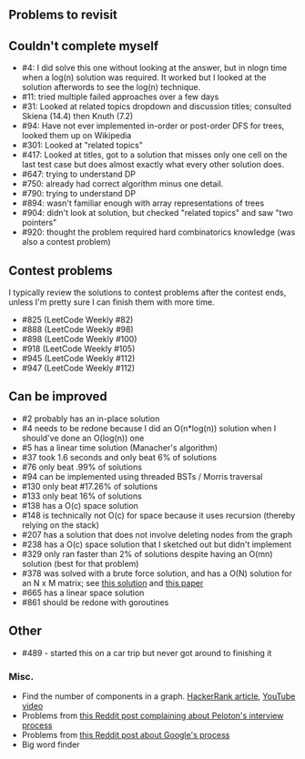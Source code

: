 Problems to revisit
---
## Couldn't complete myself
  - #4: I did solve this one without looking at the answer, but in nlogn time when
  a log(n) solution was required. It worked but I looked at the solution afterwords to
  see the log(n) technique.
  - #11: tried multiple failed approaches over a few days
  - #31: Looked at related topics dropdown and discussion titles; consulted Skiena (14.4) then Knuth (7.2)
  - #94: Have not ever implemented in-order or post-order DFS for trees, looked them up on Wikipedia
  - #301: Looked at "related topics"
  - #417: Looked at titles, got to a solution that misses only one cell on the last test case but does almost exactly what every other solution does.
  - #647: trying to understand DP
  - #750: already had correct algorithm minus one detail.
  - #790: trying to understand DP
  - #894: wasn't familiar enough with array representations of trees
  - #904: didn't look at solution, but checked "related topics" and saw "two pointers"
  - #920: thought the problem required hard combinatorics knowledge (was also a contest problem)
## Contest problems
  I typically review the solutions to contest problems after the contest ends, unless I'm pretty sure I can finish them with more time.

  - #825 (LeetCode Weekly #82)
  - #888 (LeetCode Weekly #98)
  - #898 (LeetCode Weekly #100)
  - #918 (LeetCode Weekly #105)
  - #945 (LeetCode Weekly #112)
  - #947 (LeetCode Weekly #112)
## Can be improved
  - #2 probably has an in-place solution
  - #4 needs to be redone because I did an O(n*log(n)) solution when I should've done an O(log(n)) one
  - #5 has a linear time solution (Manacher's algorithm)
  - #37 took 1.6 seconds and only beat 6% of solutions
  - #76 only beat .99% of solutions
  - #94 can be implemented using threaded BSTs / Morris traversal
  - #130 only beat #17.26% of solutions
  - #133 only beat 16% of solutions
  - #138 has a O(c) space solution
  - #148 is technically not O(c) for space because it uses recursion (thereby relying on the stack)
  - #207 has a solution that does not involve deleting nodes from the graph
  - #238 has a O(c) space solution that I sketched out but didn't implement
  - #329 only ran faster than 2% of solutions despite having an O(mn) solution (best for that problem)
  - #378 was solved with a brute force solution, and has a O(N) solution for an N x M matrix; see [this solution](https://leetcode.com/problems/kth-smallest-element-in-a-sorted-matrix/discuss/85170/O(n)-from-paper.-Yes-O(rows).) and [this paper](http://www.cse.yorku.ca/~andy/pubs/X+Y.pdf)
  - #665 has a linear space solution
  - #861 should be redone with goroutines
## Other
  - #489 - started this on a car trip but never got around to finishing it

### Misc.
- Find the number of components in a graph. [HackerRank article](https://www.hackerrank.com/challenges/components-in-graph/problem), [YouTube video](https://www.youtube.com/watch?v=IWvbPIYQPFM)
- Problems from [this Reddit post complaining about Peloton's interview process](https://www.reddit.com/r/cscareerquestions/comments/9l6vzp/peloton_hackerrank_wtf_rant/)
- Problems from [this Reddit post about Google's process](https://www.reddit.com/r/cscareerquestions/comments/1z97rx/from_a_googler_the_google_interview_process/)
- Big word finder
